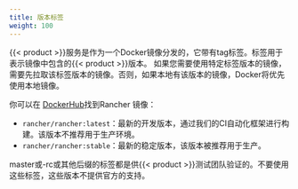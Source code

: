 ```yaml
---
title: 版本标签
weight: 100
---
```

{{< product >}}服务是作为一个Docker镜像分发的，它带有tag标签。标签用于表示镜像中包含的{{< product >}}版本。 如果您需要使用特定标签版本的镜像，需要先拉取该标签版本的镜像。否则，如果本地有该版本的镜像，Docker将优先使用本地镜像。

你可以在 [DockerHub](https://hub.docker.com/r/rancher/rancher/tags/)找到Rancher 镜像：

-	`rancher/rancher:latest`：最新的开发版本，通过我们的CI自动化框架进行构建。该版本不推荐用于生产环境。
-	`rancher/rancher:stable`：最新的稳定版本，该版本被推荐用于生产。

master或-rc或其他后缀的标签都是供{{< product >}}测试团队验证的。不要使用这些标签，这些版本不提供官方的支持。